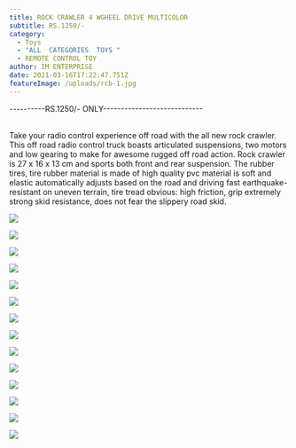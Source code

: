 ```yaml
---
title: ROCK CRAWLER 4 WGHEEL DRIVE MULTICOLOR
subtitle: RS.1250/-
category:
  - Toys
  - "ALL  CATEGORIES  TOYS "
  - REMOTE CONTROL TOY
author: IM ENTERPRISE
date: 2021-03-16T17:22:47.751Z
featureImage: /uploads/rcb-1.jpg
---
```

  



\----------RS.1250/- ONLY----------------------------



\
Take your radio control experience off road with the all new rock crawler. This off road radio control truck boasts articulated suspensions, two motors and low gearing to make for awesome rugged off road action. Rock crawler is 27 x 16 x 13 cm and sports both front and rear suspension. The rubber tires, tire rubber material is made of high quality pvc material is soft and elastic automatically adjusts based on the road and driving fast earthquake-resistant on uneven terrain, tire tread obvious: high friction, grip extremely strong skid resistance, does not fear the slippery road skid.



![](/uploads/rcb-1.jpg)

![](/uploads/rcg-1.jpg)

![](/uploads/rcr-1.jpg)

![](/uploads/rcb-3.jpg)

![](/uploads/rcb-4.jpg)

![](/uploads/rcb-5.jpg)

![](/uploads/rcb-6.jpg)

![](/uploads/rcg-3.jpg)

![](/uploads/rcg-4.jpg)

![](/uploads/rcr-3.jpg)

![](/uploads/rcr-4.jpg)

![](/uploads/rcr-5.jpg)

![](/uploads/rcr-2.jpg)

![](/uploads/rcr-6.jpg)